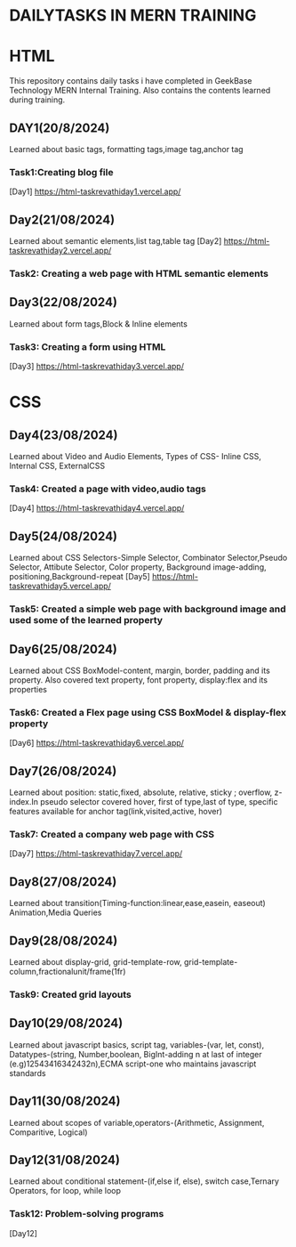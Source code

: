 # DAILYTASKS IN MERN TRAINING
# HTML
  This repository contains daily tasks i have completed in GeekBase Technology MERN Internal Training. Also contains the contents learned during training.
## DAY1(20/8/2024)
  Learned about basic tags, formatting tags,image tag,anchor tag
### Task1:Creating blog file
[Day1] https://html-taskrevathiday1.vercel.app/
## Day2(21/08/2024)
  Learned about semantic elements,list tag,table tag
[Day2] https://html-taskrevathiday2.vercel.app/
### Task2: Creating a web page with HTML semantic elements
## Day3(22/08/2024)
  Learned about form tags,Block & Inline elements
### Task3: Creating a form using HTML 
[Day3] https://html-taskrevathiday3.vercel.app/
# CSS
## Day4(23/08/2024)
  Learned about Video and Audio Elements, Types of CSS- Inline CSS, Internal CSS, ExternalCSS
 ### Task4: Created a page with video,audio tags
 [Day4] https://html-taskrevathiday4.vercel.app/
## Day5(24/08/2024)
  Learned about CSS Selectors-Simple Selector, Combinator Selector,Pseudo Selector, Attibute Selector, Color property, Background image-adding, positioning,Background-repeat
  [Day5] https://html-taskrevathiday5.vercel.app/
 ### Task5: Created a simple web page with background image and used some of the learned property
## Day6(25/08/2024)
  Learned about CSS BoxModel-content, margin, border, padding and its property. Also covered text property, font property, display:flex and its properties
 ### Task6: Created a Flex page using CSS BoxModel & display-flex property
 [Day6] https://html-taskrevathiday6.vercel.app/
 ## Day7(26/08/2024)
  Learned about position: static,fixed, absolute, relative, sticky ; overflow, z-index.In pseudo selector covered hover, first of type,last of type, specific features available for anchor tag(link,visited,active, hover)
### Task7: Created a company web page with CSS
[Day7] https://html-taskrevathiday7.vercel.app/
## Day8(27/08/2024)
  Learned about transition(Timing-function:linear,ease,easein, easeout)
Animation,Media Queries
## Day9(28/08/2024)
   Learned about display-grid, grid-template-row, grid-template-column,fractionalunit/frame(1fr)
### Task9: Created grid layouts
## Day10(29/08/2024)
   Learned about javascript basics, script tag, variables-(var, let, const), Datatypes-(string, Number,boolean, BigInt-adding n at last of integer (e.g)12543416342432n),ECMA script-one who maintains javascript standards
## Day11(30/08/2024)
   Learned about scopes of variable,operators-(Arithmetic, Assignment, Comparitive, Logical)
## Day12(31/08/2024)
   Learned about conditional statement-(if,else if, else), switch case,Ternary Operators, for loop, while loop
### Task12: Problem-solving programs
[Day12]